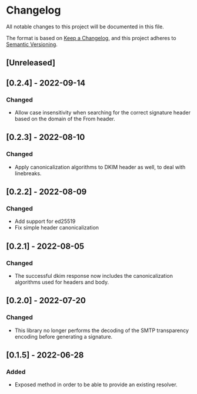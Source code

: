 # Changelog

All notable changes to this project will be documented in this file.

The format is based on [Keep a Changelog](https://keepachangelog.com/en/1.0.0/),
and this project adheres to [Semantic Versioning](https://semver.org/spec/v2.0.0.html).

## [Unreleased]

## [0.2.4] - 2022-09-14

### Changed

- Allow case insensitivity when searching for the correct signature header based on the domain of the From header.
## [0.2.3] - 2022-08-10

### Changed

- Apply canonicalization algorithms to DKIM header as well, to deal with linebreaks.
## [0.2.2] - 2022-08-09

### Changed

- Add support for ed25519
- Fix simple header canonicalization
## [0.2.1] - 2022-08-05

### Changed

- The successful dkim response now includes the canonicalization algorithms used for headers and body.
## [0.2.0] - 2022-07-20

### Changed

- This library no longer performs the decoding of the SMTP transparency encoding before generating a signature.

## [0.1.5] - 2022-06-28

### Added

- Exposed method in order to be able to provide an existing resolver.
